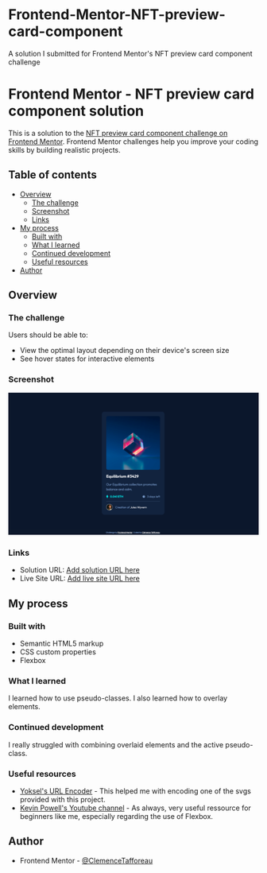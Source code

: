 # Frontend-Mentor-NFT-preview-card-component
A solution I submitted for Frontend Mentor's NFT preview card component challenge

# Frontend Mentor - NFT preview card component solution

This is a solution to the [NFT preview card component challenge on Frontend Mentor](https://www.frontendmentor.io/challenges/nft-preview-card-component-SbdUL_w0U). Frontend Mentor challenges help you improve your coding skills by building realistic projects. 

## Table of contents

- [Overview](#overview)
  - [The challenge](#the-challenge)
  - [Screenshot](#screenshot)
  - [Links](#links)
- [My process](#my-process)
  - [Built with](#built-with)
  - [What I learned](#what-i-learned)
  - [Continued development](#continued-development)
  - [Useful resources](#useful-resources)
- [Author](#author)

## Overview

### The challenge

Users should be able to:

- View the optimal layout depending on their device's screen size
- See hover states for interactive elements

### Screenshot

![Solution screenshot](screenshot-nft.png)

### Links

- Solution URL: [Add solution URL here](https://your-solution-url.com)
- Live Site URL: [Add live site URL here](https://your-live-site-url.com)

## My process

### Built with

- Semantic HTML5 markup
- CSS custom properties
- Flexbox

### What I learned

I learned how to use pseudo-classes. I also learned how to overlay elements.

### Continued development

I really struggled with combining overlaid elements and the active pseudo-class.

### Useful resources

- [Yoksel's URL Encoder](https://yoksel.github.io/url-encoder/) - This helped me with encoding one of the svgs provided with this project.
- [Kevin Powell's Youtube channel](https://www.youtube.com/@KevinPowell) - As always, very useful ressource for beginners like me, especially regarding the use of Flexbox.

## Author

- Frontend Mentor - [@ClemenceTafforeau](https://www.frontendmentor.io/profile/ClemenceTafforeau)
